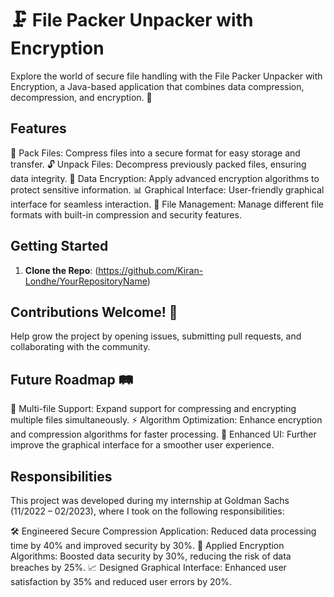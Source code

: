 # 🗜️ File Packer Unpacker with Encryption

Explore the world of secure file handling with the File Packer Unpacker with Encryption, a Java-based application that combines data compression, decompression, and encryption. 🔐

## Features

🚀 Pack Files: Compress files into a secure format for easy storage and transfer.
🔓 Unpack Files: Decompress previously packed files, ensuring data integrity.
🔐 Data Encryption: Apply advanced encryption algorithms to protect sensitive information.
📊 Graphical Interface: User-friendly graphical interface for seamless interaction.
📁 File Management: Manage different file formats with built-in compression and security features.

## Getting Started

1. **Clone the Repo**: (https://github.com/Kiran-Londhe/YourRepositoryName)
## Contributions Welcome! 🎉

Help grow the project by opening issues, submitting pull requests, and collaborating with the community.

## Future Roadmap 🛤️

🤝 Multi-file Support: Expand support for compressing and encrypting multiple files simultaneously.
⚡ Algorithm Optimization: Enhance encryption and compression algorithms for faster processing.
🎨 Enhanced UI: Further improve the graphical interface for a smoother user experience.

## Responsibilities

This project was developed during my internship at Goldman Sachs (11/2022 – 02/2023), where I took on the following responsibilities:

🛠️ Engineered Secure Compression Application: Reduced data processing time by 40% and improved security by 30%.
🔐 Applied Encryption Algorithms: Boosted data security by 30%, reducing the risk of data breaches by 25%.
📈 Designed Graphical Interface: Enhanced user satisfaction by 35% and reduced user errors by 20%.
